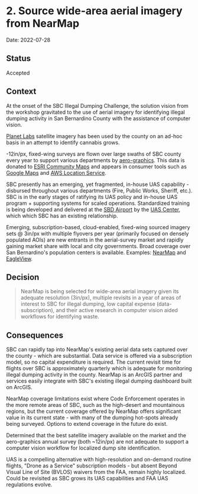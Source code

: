 # 2. Source wide-area aerial imagery from NearMap

Date: 2022-07-28

## Status

Accepted

## Context

At the onset of the SBC Illegal Dumping Challenge, the solution vision from the workshop gravitated to the use of aerial imagery for identifying illegal dumping activity in San Bernardino County with the assistance of computer vision.

[Planet Labs](https://www.planet.com/) satellite imagery has been used by the county on an ad-hoc basis in an attempt to identify cannabis grows.

-12in/px, fixed-wing surveys are flown over large swaths of SBC county every year to support various departments by [aero-graphics](https://www.aero-graphics.com/). This data is donated to [ESRI Community Maps](https://communitymaps.arcgis.com/home/) and appears in consumer tools  such as [Google Maps](https://maps.google.com) and [AWS Location Service](https://aws.amazon.com/location/).

SBC presently has an emerging, yet fragmented, in-house UAS capability - disbursed throughout various departments (Fire, Public Works, Sheriff, etc.). SBC is in the early stages of ratifying its UAS policy and in-house UAS program + supporting systems for scaled operations. Standardized training is being developed and delivered at the [SBD Airport](https://flysbd.com/) by the [UAS Center](https://uascentersbd.com/), which which SBC has an existing relationship.

Emerging, subscription-based, cloud-enabled, fixed-wing sourced imagery sets @ 3in/px with multiple flyovers per year (primarily focused on densely populated AOIs) are new entrants in the aerial-survey market and rapidly gaining market share with local and city governments. Broad coverage over San Bernardino's population centers is available. Examples: [NearMap](https://www.nearmap.com/) and [EagleView](https://www.eagleview.com/). 

## Decision

>NearMap is being selected for wide-area aerial imagery given its adequate resolution (3in/px), multiple revisits in a year of areas of interest to SBC for illegal dumping, low capital expense (data-subscription), and their active research in computer vision aided workflows for identifying waste.

## Consequences

SBC can rapidly tap into NearMap's existing aerial data sets captured over the county - which are substantial. Data service is offered via a subscription model, so no capital expenditure is required. The current revisit time for flights over SBC is approximately quarterly which is adequate for monitoring illegal dumping activity in the county. NearMap is an ArcGIS partner and services easily integrate with SBC's existing illegal dumping dashboard built on ArcGIS.

NearMap coverage limitations exist where Code Enforcement operates in the more remote areas of SBC, such as the high-desert and mountainous regions, but the current coverage offered by NearMap offers significant value in its current state - with many of the dumping hot-spots already being surveyed. Options to extend coverage in the future do exist.

Determined that the best satellite imagery available on the market and the aero-graphics annual survey (both ~12in/px) are not adequate to support a computer vision workflow for localized dump site identification. 

UAS is a compelling alternative with high-resolution and on-demand routine flights, "Drone as a Service" subscription models - but absent Beyond Visual Line of Site (BVLOS) waivers from the FAA, remain highly localized. Could be revisited as SBC grows its UAS capabilities and FAA UAS regulations evolve.

